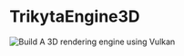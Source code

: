 # TrikytaEngine3D
![Build](https://github.com/Darhal/TrikytaEngine3D/actions/workflows/build.yml/badge.svg)
A 3D rendering engine using Vulkan
